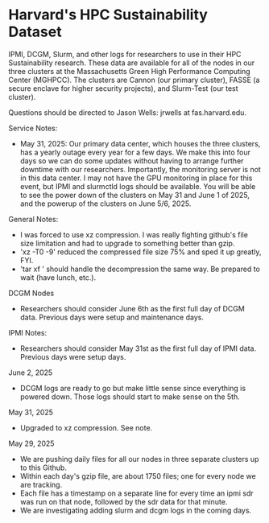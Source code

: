 # Harvard's HPC Sustainability Dataset
IPMI, DCGM, Slurm, and other logs for researchers to use in their HPC Sustainability research. These data are available for all of the nodes in our three clusters at the Massachusetts Green High Performance Computing Center (MGHPCC). The clusters are Cannon (our primary cluster), FASSE (a secure enclave for higher security projects), and Slurm-Test (our test cluster).

Questions should be directed to Jason Wells: jrwells at fas.harvard.edu.

Service Notes:
- May 31, 2025: Our primary data center, which houses the three clusters, has a yearly outage every year for a few days. We make this into four days so we can do some updates without having to arrange further downtime with our researchers. Importantly, the monitoring server is not in this data center. I may not have the GPU monitoring in place for this event, but IPMI and slurmctld logs should be available. You will be able to see the power down of the clusters on May 31 and June 1 of 2025, and the powerup of the clusters on June 5/6, 2025.

General Notes:
- I was forced to use xz compression. I was really fighting github's file size limitation and had to upgrade to something better than gzip.
- 'xz -T0 -9' reduced the compressed file size 75% and sped it up greatly, FYI.
- 'tar xf <filename>' should handle the decompression the same way. Be prepared to wait (have lunch, etc.).

DCGM Nodes
- Researchers should consider June 6th as the first full day of DCGM data. Previous days were setup and maintenance days.

IPMI Notes:
- Researchers should consider May 31st as the first full day of IPMI data. Previous days were setup days.

June 2, 2025
- DCGM logs are ready to go but make little sense since everything is powered down. Those logs should start to make sense on the 5th.

May 31, 2025
- Upgraded to xz compression. See note.

May 29, 2025
- We are pushing daily files for all our nodes in three separate clusters up to this Github.
- Within each day's gzip file, are about 1750 files; one for every node we are tracking.
- Each file has a timestamp on a separate line for every time an ipmi sdr was run on that node, followed by the sdr data for that minute.
- We are investigating adding slurm and dcgm logs in the coming days.
